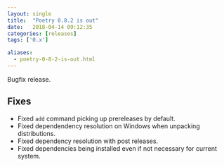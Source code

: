 ```yaml
---
layout: single
title:  "Poetry 0.8.2 is out"
date:   2018-04-14 09:12:35
categories: [releases]
tags: ['0.x']

aliases:
  - poetry-0-8-2-is-out.html
---
```


Bugfix release.


## Fixes

- Fixed `add` command picking up prereleases by default.
- Fixed dependendency resolution on Windows when unpacking distributions.
- Fixed dependency resolution with post releases.
- Fixed dependencies being installed even if not necessary for current system.
